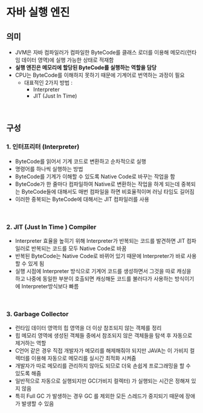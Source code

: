 # 자바 실행 엔진

## 의미 

- JVM은 자바 컴파일러가 컴파일한 ByteCode를 클래스 로더를 이용해 메모리(런타임 데이터 영역)에 실행 가능한 상태로 적재함
- **실행 엔진은 메모리에 할당된 ByteCode를 실행하는 역할을 담당**
- CPU는 ByteCode를 이해하지 못하기 때문에 기계어로 번역하는 과정이 필요
    - 대표적인 2가지 방법 : 
        - Interpreter
        - JIT (Just In Time)

<br/>

## 구성

### 1. 인터프리터 (Interpreter)

- ByteCode를 읽어서 기계 코드로 변환하고 순차적으로 실행
- 명령어를 하나씩 실행하는 방법
- ByteCode를 기계가 이해할 수 있도록 Native Code로 바꾸는 작업을 함
- ByteCode가 한 줄마다 컴파일하여 Native로 변환하는 작업을 하게 되는데 중복되는 ByteCode들에 대해서도 매번 컴파일을 하면 비효율적이며 러닝 타임도 길어짐
- 이러한 중복되는 ByteCode에 대해서는 JIT 컴파일러를 사용

<br/>

### 2. JIT (Just In Time ) Compiler

- Interpreter 효율을 높히기 위해 Interpreter가 반복되는 코드를 발견하면 JIT 컴파일러로 반복되는 코드를 모두 Native Code로 바꿈
- 반복된 ByteCode는 Native Code로 바뀌어 있기 때문에 Interpreter가 바로 사용할 수 있게 됨
- 실행 시점에 Interpreter 방식으로 기계어 코드를 생성하면서 그것을 따로 캐싱을 하고 나중에 동일한 부분이 호출되면 캐싱해둔 코드를 불러다가 사용하는 방식이기에 Interpreter방식보다 빠름

<br/>

### 3. Garbage Collector

- 런타임 데이터 영역의 힙 영역을 더 이상 참조되지 않는 객체를 정리
- 힙 메모리 영역에 생성된 객체들 중에서 참조되지 않은 객체들을 탐색 후 자동으로 제거하는 역할
- C언어 같은 경우 직접 개발자가 메모리를 해제해줘야 되지만 JAVA는 이 가비지 컬렉터를 이용해 자동으로 메모리를 실시간 최적화 시켜줌
- 개발자가 따로 메모리를 관리하지 않아도 되므로 더욱 손쉽게 프로그래밍을 할 수 있도록 해줌
- 일반적으로 자동으로 실행되지만 GC(가비지 컬렉터) 가 실행되는 시간은 정해져 있지 않음
- 특히 Full GC 가 발생하는 경우 GC 를 제외한 모든 스레드가 중지되기 때문에 장애가 발생할 수 있음